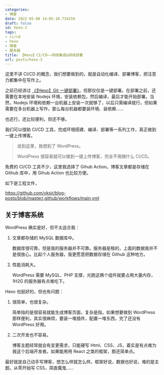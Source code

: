 ```yaml
---
categories:
- 博客
date: 2022-05-08 14:05:18.734259
draft: false
id: hexo-3
tags:
- ci/cd
- hexo
- 博客
- 服务器
title: 【Hexo】CI/CD——持续集成&持续部署
url: posts/hexo-3
---
```


这里不讲 CI/CD 的概念，我们想要做到的，就是自动化编译、部署博客，把注意力都集中在写作上。

之前已经讲过 [《【Hexo】Git 一键部署》](https://www.vksir.zone/posts/hexo-2/)，但那仅仅是一键部署。在部署之前，还需要在本地安装 Nodejs 环境，安装依赖包，然后编译，最后才能开始部署。当然，Nodejs 环境和依赖一台机器上安装一次就够了，以后只需编译就行，但如果需要在多台机器上写作，那么每台机器都要装环境、装依赖……

也还行，还比较便利，但还不够。

我们可以借助 CI/CD 工具，完成环境搭建、编译、部署等一系列工作，真正做到一键上传博客。

> 说到这里，我想到了 WordPress。
>
> WordPress 很容易就可以做到一键上传博客，完全不用搞什么 CI/CD。

<!-- more -->

免费的 CI/CD 工具不少，这里我选择了 Gihub Action。博客文章都是存储在 Github 库中，用 Gihub Action 也比较方便。

如下是工程文件，

https://github.com/vksir/blog-posts/blob/master/.github/workflows/main.yml

## 关于博客系统

WordPress 确实是好，但不太适合我：

1. 文章都存储的 MySQL 数据库中。

    数据库很可靠，但是我的服务器并不可靠。服务器是租的，上面的数据我并不是很放心。比起个人服务器，我更愿意把数据存储在 Github 这种地方。

2. 性能消耗大。

    WordPress 需要 MySQL、PHP 支撑，光跑这俩个组件就要占用大量内存，1H2G 的服务器有点难吃下。

Hexo 也挺好的，但也有问题：

1. 很简单，也很复杂。

    简单指的是很容易就能生成博客页面，复杂是指，如果想要做到 WordPress 那样便利，其实很麻烦，要装一堆插件，配置一堆东西，完了还没有 WordPress 好用。

2. 二次开发也不容易。

    博客主题经常就会有变更需求，只能硬写 Html、CSS、JS，着实是有点难为我这个后端开发者。如果能用用 React 之类的框架，那还简单点。

最好就是自己动手写博客，想怎么样就怎么样。框架好说，数据也好说，难的是主题。从零开始写 CSS，简直魔鬼……
